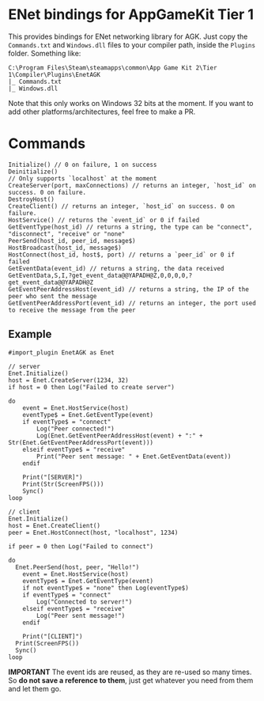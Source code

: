 # ENet bindings for AppGameKit Tier 1
This provides bindings for ENet networking library for AGK. Just copy the `Commands.txt` and `Windows.dll` files to your compiler path, inside the `Plugins` folder. Something like:

    C:\Program Files\Steam\steamapps\common\App Game Kit 2\Tier 1\Compiler\Plugins\EnetAGK
    |_ Commands.txt
    |_ Windows.dll
    
Note that this only works on Windows 32 bits at the moment. If you want to add other platforms/architectures, feel free to make a PR.

# Commands

```
Initialize() // 0 on failure, 1 on success
Deinitialize()
// Only supports `localhost` at the moment
CreateServer(port, maxConnections) // returns an integer, `host_id` on success. 0 on failure.
DestroyHost()
CreateClient() // returns an integer, `host_id` on success. 0 on failure.
HostService() // returns the `event_id` or 0 if failed
GetEventType(host_id) // returns a string, the type can be "connect", "disconnect", "receive" or "none"
PeerSend(host_id, peer_id, message$)
HostBroadcast(host_id, message$)
HostConnect(host_id, host$, port) // returns a `peer_id` or 0 if failed
GetEventData(event_id) // returns a string, the data received
GetEventData,S,I,?get_event_data@@YAPADH@Z,0,0,0,0,?get_event_data@@YAPADH@Z
GetEventPeerAddressHost(event_id) // returns a string, the IP of the peer who sent the message
GetEventPeerAddressPort(event_id) // returns an integer, the port used to receive the message from the peer
```

## Example

```
#import_plugin EnetAGK as Enet

// server
Enet.Initialize()
host = Enet.CreateServer(1234, 32)
if host = 0 then Log("Failed to create server")

do
	event = Enet.HostService(host)
	eventType$ = Enet.GetEventType(event)
	if eventType$ = "connect"
		Log("Peer connected!")
		Log(Enet.GetEventPeerAddressHost(event) + ":" + Str(Enet.GetEventPeerAddressPort(event)))
	elseif eventType$ = "receive"
		Print("Peer sent message: " + Enet.GetEventData(event))
	endif

	Print("[SERVER]")
	Print(Str(ScreenFPS()))
	Sync()
loop

// client
Enet.Initialize()
host = Enet.CreateClient()
peer = Enet.HostConnect(host, "localhost", 1234)

if peer = 0 then Log("Failed to connect")

do
  Enet.PeerSend(host, peer, "Hello!")
	event = Enet.HostService(host)
	eventType$ = Enet.GetEventType(event)
	if not eventType$ = "none" then Log(eventType$)
	if eventType$ = "connect"
		Log("Connected to server!")
	elseif eventType$ = "receive"
		Log("Peer sent message!")
	endif

	Print("[CLIENT]")
  Print(ScreenFPS())
  Sync()
loop
```

__IMPORTANT__ The event ids are reused, as they are re-used so many times. So __do not save a reference to them__, just get whatever you need from them and let them go.
